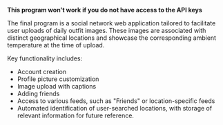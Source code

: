 **This program won't work if you do not have access to the API keys**

The final program is a social network web application tailored to facilitate user uploads of daily outfit images. These images are associated with distinct geographical locations and showcase the corresponding ambient temperature at the time of upload.

Key functionality includes:

- Account creation
- Profile picture customization
- Image upload with captions
- Adding friends
- Access to various feeds, such as "Friends" or location-specific feeds
- Automated identification of user-searched locations, with storage of relevant information for future reference.


